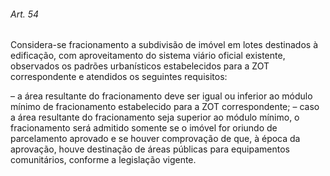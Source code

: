 
###### Art. 54
Considera-se fracionamento a subdivisão de imóvel em lotes destinados à edificação, com aproveitamento do sistema viário oficial existente, observados os padrões urbanísticos estabelecidos para a ZOT correspondente e atendidos os seguintes requisitos:

– a área resultante do fracionamento deve ser igual ou inferior ao módulo mínimo de fracionamento estabelecido para a ZOT correspondente;
– caso a área resultante do fracionamento seja superior ao módulo mínimo, o fracionamento será admitido somente se o imóvel for oriundo de parcelamento aprovado e se houver comprovação de que, à época da aprovação, houve destinação de áreas públicas para equipamentos comunitários, conforme a legislação vigente.
